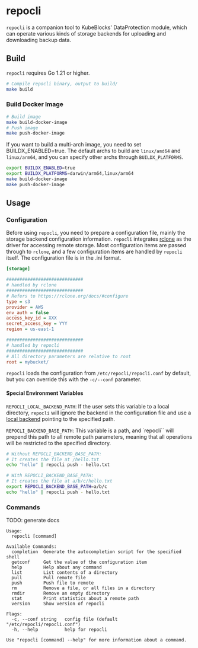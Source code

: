 repocli
=======

`repocli` is a companion tool to KubeBlocks' DataProtection module, which can operate various kinds of storage backends for uploading and downloading backup data.

## Build

`repocli` requires Go 1.21 or higher.

```bash
# Compile repocli binary, output to build/
make build
```

### Build Docker Image

```bash
# Build image
make build-docker-image
# Push image
make push-docker-image
```

If you want to build a multi-arch image, you need to set BUILDX_ENABLED=true. The default archs to build are `linux/amd64` and `linux/arm64`, and you can specify other archs through `BUILDX_PLATFORMS`.

```bash
export BUILDX_ENABLED=true
export BUILDX_PLATFORMS=darwin/arm64,linux/arm64
make build-docker-image
make push-docker-image
```

## Usage

### Configuration

Before using `repocli`, you need to prepare a configuration file, mainly the storage backend configuration information. `repocli` integrates [rclone](https://rclone.org/) as the driver for accessing remote storage. Most configuration items are passed through to `rclone`, and a few configuration items are handled by `repocli` itself. The configuration file is in the .ini format.

```ini
[storage]

#############################
# handled by rclone
#############################
# Refers to https://rclone.org/docs/#configure
type = s3
provider = AWS
env_auth = false
access_key_id = XXX
secret_access_key = YYY
region = us-east-1

#############################
# handled by repocli
#############################
# All directory parameters are relative to root
root = mybucket/
```

`repocli` loads the configuration from `/etc/repocli/repocli.conf` by default, but you can override this with the `-c/--conf` parameter.

#### Special Environment Variables

`REPOCLI_LOCAL_BACKEND_PATH`: If the user sets this variable to a local directory, `repocli` will ignore the backend in the configuration file and use a [local backend](https://rclone.org/local/) pointing to the specified path.

`REPOCLI_BACKEND_BASE_PATH`: This variable is a path, and `repocli`` will prepend this path to all remote path parameters, meaning that all operations will be restricted to the specified directory.

```bash
# Without REPOCLI_BACKEND_BASE_PATH:
# It creates the file at /hello.txt
echo "hello" | repocli push - hello.txt

# With REPOCLI_BACKEND_BASE_PATH:
# It creates the file at a/b/c/hello.txt
export REPOCLI_BACKEND_BASE_PATH=a/b/c
echo "hello" | repocli push - hello.txt
```

### Commands

TODO: generate docs

```
Usage:
  repocli [command]

Available Commands:
  completion  Generate the autocompletion script for the specified shell
  getconf     Get the value of the configuration item
  help        Help about any command
  list        List contents of a directory
  pull        Pull remote file
  push        Push file to remote
  rm          Remove a file, or all files in a directory
  rmdir       Remove an empty directory
  stat        Print statistics about a remote path
  version     Show version of repocli

Flags:
  -c, --conf string   config file (default "/etc/repocli/repocli.conf")
  -h, --help          help for repocli

Use "repocli [command] --help" for more information about a command.
```
